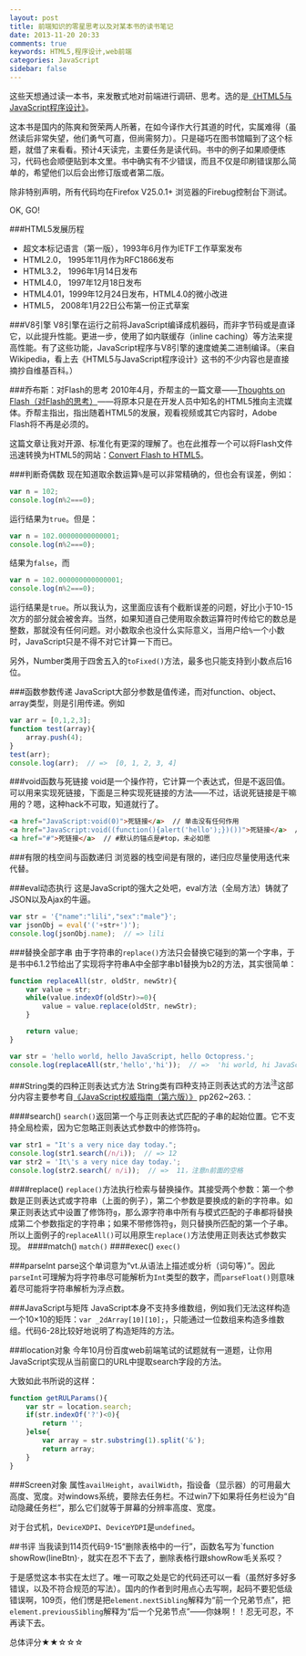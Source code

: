 ```yaml
---
layout: post
title: 前端知识的零星思考以及对某本书的读书笔记
date: 2013-11-20 20:33
comments: true
keywords: HTML5,程序设计,web前端
categories: JavaScript
sidebar: false
---
```

这些天想通过读一本书，来发散式地对前端进行调研、思考。选的是<a href="http://book.douban.com/subject/20430370/" class="douban_book" name="20430370" target="_blank" title="去豆瓣">《HTML5与JavaScript程序设计》</a>。

这本书是国内的陈爽和贺荣两人所著，在如今译作大行其道的时代，实属难得（虽然读后非常失望，他们勇气可嘉，但尚需努力）。只是碰巧在图书馆瞄到了这个标题，就借了来看看。预计4天读完，主要任务是读代码。书中的例子如果顺便练习，代码也会顺便贴到本文里。书中确实有不少错误，而且不仅是印刷错误那么简单的，希望他们以后会出修订版或者第二版。

除非特别声明，所有代码均在Firefox V25.0.1+ 浏览器的Firebug控制台下测试。

OK, GO!
<!-- more -->

###HTML5发展历程
+ 超文本标记语言（第一版），1993年6月作为IETF工作草案发布
+ HTML2.0， 1995年11月作为RFC1866发布
+ HTML3.2， 1996年1月14日发布
+ HTML4.0， 1997年12月18日发布
+ HTML4.01，1999年12月24日发布，HTML4.0的微小改进
+ HTML5， 2008年1月22日公布第一份正式草案

###V8引擎
V8引擎在运行之前将JavaScript编译成机器码，而非字节码或是直译它，以此提升性能。更进一步，使用了如内联缓存（inline caching）等方法来提高性能。有了这些功能，JavaScript程序与V8引擎的速度媲美二进制编译。（来自Wikipedia，看上去《HTML5与JavaScript程序设计》这书的不少内容也是直接摘抄自维基百科。）

###乔布斯：对Flash的思考
2010年4月，乔帮主的一篇文章——<a href="http://www.apple.com/hotnews/thoughts-on-flash/" target="_blank" title="原文地址">Thoughts on Flash（对Flash的思考）</a>——将原本只是在开发人员中知名的HTML5推向主流媒体。乔帮主指出，指出随着HTML5的发展，观看视频或其它内容时，Adobe Flash将不再是必须的。

这篇文章让我对开源、标准化有更深的理解了。也在此推荐一个可以将Flash文件迅速转换为HTML5的网站：<a href="https://www.pixelplant.com/" target="_blank" title="Convert Flash to HTML5">Convert Flash to HTML5</a>。

###判断奇偶数
现在知道取余数运算`%`是可以非常精确的，但也会有误差，例如：
``` javascript
var n = 102;
console.log(n%2===0);
```
运行结果为`true`。但是：
``` javascript
var n = 102.00000000000001;
console.log(n%2===0);
```
结果为`false`，而
``` javascript
var n = 102.000000000000001;
console.log(n%2===0);
```
运行结果是`true`。所以我认为，这里面应该有个截断误差的问题，好比小于10-15次方的部分就会被舍弃。当然，如果知道自己使用取余数运算符时传给它的数总是整数，那就没有任何问题。对小数取余也没什么实际意义，当用户给`%`一个小数时，JavaScript只是不得不对它计算一下而已。

另外，Number类用于四舍五入的`toFixed()`方法，最多也只能支持到小数点后16位。

###函数参数传递
JavaScript大部分参数是值传递，而对function、object、array类型，则是引用传递。例如
``` javascript
var arr = [0,1,2,3];
function test(array){
    array.push(4);
}
test(arr);
console.log(arr);  // =>  [0, 1, 2, 3, 4]
```
###void函数与死链接
void是一个操作符，它计算一个表达式，但是不返回值。可以用来实现死链接，下面是三种实现死链接的方法——不过，话说死链接是干嘛用的？嗯，这种hack不可取，知道就行了。
``` html
<a href="JavaScript:void(0)">死链接</a>  // 单击没有任何作用
<a href="JavaScript:void((function(){alert('hello');})())">死链接</a>  // 单击会运行该函数
<a href="#">死链接</a>  // #默认的锚点是#top，未必如愿
```
###有限的栈空间与函数递归
浏览器的栈空间是有限的，递归应尽量使用迭代来代替。

###eval动态执行
这是JavaScript的强大之处吧，eval方法（全局方法）铸就了JSON以及Ajax的牛逼。
``` javascript
var str = '{"name":"lili","sex":"male"}';
var jsonObj = eval('('+str+')');
console.log(jsonObj.name);  // => lili
```
###替换全部字串
由于字符串的`replace()`方法只会替换它碰到的第一个字串，于是书中6.1.2节给出了实现将字符串A中全部字串b1替换为b2的方法，其实很简单：
``` javascript
function replaceAll(str, oldStr, newStr){
	var value = str;
	while(value.indexOf(oldStr)>=0){
		value = value.replace(oldStr, newStr);
	}

	return value;
}

var str = 'hello world, hello JavaScript, hello Octopress.';
console.log(replaceAll(str,'hello','hi'));  // =>  'hi world, hi JavaScript, hi Octopress.'
```
###String类的四种正则表达式方法
String类有<span class="Mosaic">四种支持正则表达式的方法<sup>注</sup><span class="annotate-content"><span class="triTop"></span><span class="triTopOuter"></span>这部分内容主要参考自<a href="http://book.douban.com/subject/10549733/" title="去豆瓣看看" target="_blank">《JavaScript权威指南（第六版）》</a> pp262~263.</span></span>：

####search()
`search()`返回第一个与正则表达式匹配的子串的起始位置。它不支持全局检索，因为它忽略正则表达式参数中的修饰符`g`。
``` javascript
var str1 = "It's a very nice day today.";
console.log(str1.search(/n/i));  // => 12
var str2 = 'It\'s a very nice day today.';
console.log(str2.search(/ n/i));  // =>  11，注意n前面的空格
```
####replace()
`replace()`方法执行检索与替换操作。其接受两个参数：第一个参数是正则表达式或字符串（上面的例子），第二个参数是要换成的新的字符串。如果正则表达式中设置了修饰符`g`，那么源字符串中所有与模式匹配的子串都将替换成第二个参数指定的字符串；如果不带修饰符`g`，则只替换所匹配的第一个子串。所以上面例子的`replaceAll()`可以用原生`replace()`方法使用正则表达式参数实现。
####match()
`match()`
####exec()
`exec()`

###parseInt
parse这个单词意为“vt.从语法上描述或分析（词句等）”。因此`parseInt`可理解为将字符串尽可能解析为`Int`类型的数字，而`parseFloat()`则意味着尽可能将字符串解析为浮点数。

###JavaScript与矩阵
JavaScript本身不支持多维数组，例如我们无法这样构造一个10×10的矩阵：`var _2dArray[10][10];`，只能通过一位数组来构造多维数组。代码6-28比较好地说明了构造矩阵的方法。

###location对象
今年10月份百度web前端笔试的试题就有一道题，让你用JavaScript实现从当前窗口的URL中提取search字段的方法。

大致如此书所说的这样：
``` javascript
function getRULParams(){
	var str = location.search;
	if(str.indexOf('?')<0){
		return '';
	}else{
		var array = str.substring(1).split('&');
		return array;
	}
}
```
###Screen对象
属性`availHeight`，`availWidth`，指设备（显示器）的可用最大高度、宽度。对windows系统，要除去任务栏。不过win7下如果将任务栏设为“自动隐藏任务栏”，那么它们就等于屏幕的分辨率高度、宽度。

对于台式机，`DeviceXDPI`、`DeviceYDPI`是`undefined`。

##书评
当我读到114页代码9-15“删除表格中的一行”，函数名写为`function showRow(lineBtn)·，就实在忍不下去了，删除表格行跟showRow毛关系哎？

于是感觉这本书实在太烂了。唯一可取之处是它的代码还可以一看（虽然好多好多错误，以及不符合规范的写法）。国内的作者到时用点心去写啊，起码不要犯低级错误啊，109页，他们愣是把`element.nextSibling`解释为“前一个兄弟节点”，把`element.previousSibling`解释为“后一个兄弟节点”——你妹啊！！忍无可忍，不再读下去。

总体评分★★☆☆☆